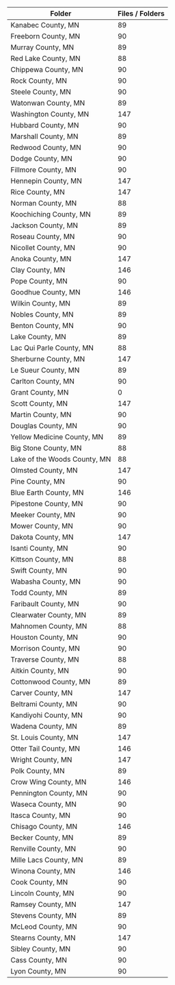 | Folder                       |   Files / Folders |
|------------------------------|-------------------|
| Kanabec County, MN           |                89 |
| Freeborn County, MN          |                90 |
| Murray County, MN            |                89 |
| Red Lake County, MN          |                88 |
| Chippewa County, MN          |                90 |
| Rock County, MN              |                90 |
| Steele County, MN            |                90 |
| Watonwan County, MN          |                89 |
| Washington County, MN        |               147 |
| Hubbard County, MN           |                90 |
| Marshall County, MN          |                89 |
| Redwood County, MN           |                90 |
| Dodge County, MN             |                90 |
| Fillmore County, MN          |                90 |
| Hennepin County, MN          |               147 |
| Rice County, MN              |               147 |
| Norman County, MN            |                88 |
| Koochiching County, MN       |                89 |
| Jackson County, MN           |                89 |
| Roseau County, MN            |                90 |
| Nicollet County, MN          |                90 |
| Anoka County, MN             |               147 |
| Clay County, MN              |               146 |
| Pope County, MN              |                90 |
| Goodhue County, MN           |               146 |
| Wilkin County, MN            |                89 |
| Nobles County, MN            |                89 |
| Benton County, MN            |                90 |
| Lake County, MN              |                89 |
| Lac Qui Parle County, MN     |                88 |
| Sherburne County, MN         |               147 |
| Le Sueur County, MN          |                89 |
| Carlton County, MN           |                90 |
| Grant County, MN             |                 0 |
| Scott County, MN             |               147 |
| Martin County, MN            |                90 |
| Douglas County, MN           |                90 |
| Yellow Medicine County, MN   |                89 |
| Big Stone County, MN         |                88 |
| Lake of the Woods County, MN |                88 |
| Olmsted County, MN           |               147 |
| Pine County, MN              |                90 |
| Blue Earth County, MN        |               146 |
| Pipestone County, MN         |                90 |
| Meeker County, MN            |                90 |
| Mower County, MN             |                90 |
| Dakota County, MN            |               147 |
| Isanti County, MN            |                90 |
| Kittson County, MN           |                88 |
| Swift County, MN             |                90 |
| Wabasha County, MN           |                90 |
| Todd County, MN              |                89 |
| Faribault County, MN         |                90 |
| Clearwater County, MN        |                89 |
| Mahnomen County, MN          |                88 |
| Houston County, MN           |                90 |
| Morrison County, MN          |                90 |
| Traverse County, MN          |                88 |
| Aitkin County, MN            |                90 |
| Cottonwood County, MN        |                89 |
| Carver County, MN            |               147 |
| Beltrami County, MN          |                90 |
| Kandiyohi County, MN         |                90 |
| Wadena County, MN            |                89 |
| St. Louis County, MN         |               147 |
| Otter Tail County, MN        |               146 |
| Wright County, MN            |               147 |
| Polk County, MN              |                89 |
| Crow Wing County, MN         |               146 |
| Pennington County, MN        |                90 |
| Waseca County, MN            |                90 |
| Itasca County, MN            |                90 |
| Chisago County, MN           |               146 |
| Becker County, MN            |                89 |
| Renville County, MN          |                90 |
| Mille Lacs County, MN        |                89 |
| Winona County, MN            |               146 |
| Cook County, MN              |                90 |
| Lincoln County, MN           |                90 |
| Ramsey County, MN            |               147 |
| Stevens County, MN           |                89 |
| McLeod County, MN            |                90 |
| Stearns County, MN           |               147 |
| Sibley County, MN            |                90 |
| Cass County, MN              |                90 |
| Lyon County, MN              |                90 |